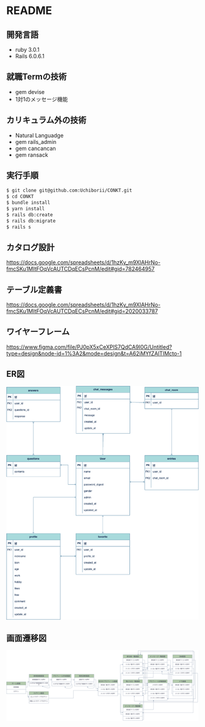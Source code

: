 # README

## 開発言語
* ruby 3.0.1
* Rails 6.0.6.1
## 就職Termの技術
* gem devise
* 1対1のメッセージ機能
## カリキュラム外の技術
* Natural Languadge
* gem rails_admin
* gem cancancan
* gem ransack
## 実行手順
```
$ git clone git@github.com:Uchiborii/CONKT.git
$ cd CONKT
$ bundle install
$ yarn install
$ rails db:create
$ rails db:migrate
$ rails s
```
## カタログ設計
https://docs.google.com/spreadsheets/d/1hzKy_m9XlAHrNo-fmcSKu1MItFOqVcAUTCDqECsPcnM/edit#gid=782464957
## テーブル定義書
https://docs.google.com/spreadsheets/d/1hzKy_m9XlAHrNo-fmcSKu1MItFOqVcAUTCDqECsPcnM/edit#gid=2020033787
## ワイヤーフレーム
https://www.figma.com/file/PJ0pX5xCeXPlS7QdCA9I0G/Untitled?type=design&node-id=1%3A2&mode=design&t=A62iMYfZAlTIMcto-1
## ER図
![ER図](images/ER.png)
## 画面遷移図
![画面遷移図](images/screen_transition.png)